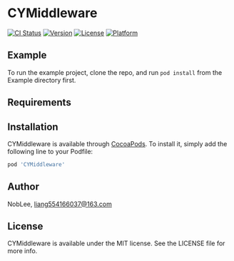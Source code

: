 # CYMiddleware

[![CI Status](https://img.shields.io/travis/NobLee/CYMiddleware.svg?style=flat)](https://travis-ci.org/NobLee/CYMiddleware)
[![Version](https://img.shields.io/cocoapods/v/CYMiddleware.svg?style=flat)](https://cocoapods.org/pods/CYMiddleware)
[![License](https://img.shields.io/cocoapods/l/CYMiddleware.svg?style=flat)](https://cocoapods.org/pods/CYMiddleware)
[![Platform](https://img.shields.io/cocoapods/p/CYMiddleware.svg?style=flat)](https://cocoapods.org/pods/CYMiddleware)

## Example

To run the example project, clone the repo, and run `pod install` from the Example directory first.

## Requirements

## Installation

CYMiddleware is available through [CocoaPods](https://cocoapods.org). To install
it, simply add the following line to your Podfile:

```ruby
pod 'CYMiddleware'
```

## Author

NobLee, liang554166037@163.com

## License

CYMiddleware is available under the MIT license. See the LICENSE file for more info.
